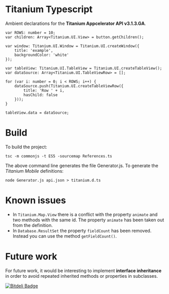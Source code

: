 # Titanium Typescript

Ambient declarations for the **Titanium Appcelerator API v3.1.3.GA**.

	var ROWS: number = 10;
	var children: Array<Titanium.UI.View> = button.getChildren();
		
	var window: Titanium.UI.Window = Titanium.UI.createWindow({
		title: 'example',
		backgroundColor: 'white'
	});
	
	var tableView: Titanium.UI.TableView = Titanium.UI.createTableView();
	var dataSource: Array<Titanium.UI.TableViewRow> = [];
	
	for (var i: number = 0; i < ROWS; i++) {
		dataSource.push(Titanium.UI.createTableViewRow({
			title: 'Row ' + i,
			hasChild: false
		}));
	}
	
	tableView.data = dataSource;

# Build

To build the project:

    tsc -m commonjs -t ES5 -sourcemap References.ts

The above command line generates the file Generator.js. To generate the _Titanium Mobile_ definitions:

    node Generator.js api.json > titanium.d.ts

# Known issues

*	In `Titanium.Map.View` there is a conflict with the property `animate` and two methods with the same id. The property `animate` has been taken out from the definition.
*	In `Database.ResultSet` the property `fieldCount` has been removed. Instead you can use the method `getFieldCount()`.

# Future work

For future work, it would be interesting to implement **interface inheritance** in order to avoid
repeated inherited methods or properties in subclasses.

[![Bitdeli Badge](https://d2weczhvl823v0.cloudfront.net/airamrguez/titanium-typescript/trend.png)](https://bitdeli.com/free "Bitdeli Badge")

